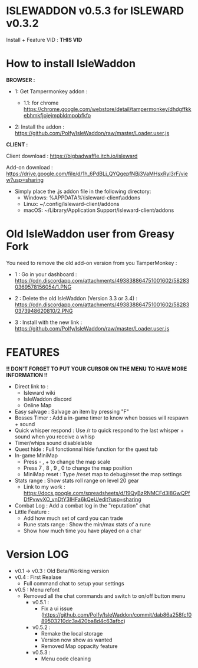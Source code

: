 # ISLEWADDON v0.5.3 for ISLEWARD v0.3.2
Install + Feature VID :  **THIS VID**

# How to install IsleWaddon
  **BROWSER :**

- 1: Get Tampermonkey addon :

  - 1.1: for chrome https://chrome.google.com/webstore/detail/tampermonkey/dhdgffkkebhmkfjojejmpbldmpobfkfo

- 2: Install the addon : https://github.com/Polfy/IsleWaddon/raw/master/Loader.user.js

 
 **CLIENT :**
  
Client download : https://bigbadwaffle.itch.io/isleward

Add-on download : https://drive.google.com/file/d/1h_6PdBLj_QYQgepfNBj3VaMHsxRyl3rF/view?usp=sharing

* Simply place the .js addon file in the following directory:
    * Windows: %APPDATA%\isleward-client\addons
    * Linux: ~/.config/isleward-client/addons
    * macOS: ~/Library/Application Support/isleward-client/addons

# Old IsleWaddon user from Greasy Fork

You need to remove the old add-on version from you TamperMonkey :

- 1 : Go in your dashboard : https://cdn.discordapp.com/attachments/493838864751001602/582830369578156054/1.PNG

- 2 : Delete the old IsleWaddon (Version 3.3 or 3.4) : https://cdn.discordapp.com/attachments/493838864751001602/582830373948620810/2.PNG

- 3 : Install with the new link : https://github.com/Polfy/IsleWaddon/raw/master/Loader.user.js

# FEATURES

**!! DON'T FORGET TO PUT YOUR CURSOR ON THE MENU TO HAVE MORE INFORMATION !!**

- Direct link to :
  - Isleward wiki
  - IsleWaddon discord
  - Online Map
- Easy salvage : Salvage an item by pressing "F"
- Bosses Timer : Add a in-game timer to know when bosses will respawn + sound
- Quick whisper respond : Use /r to quick respond to the last whisper + sound when you receive a whisp
- Timer/whips sound disablelable
- Quest hide : Full fonctionnal hide function for the quest tab
- In-game MiniMap
  - Press - , + to change the map scale
  - Press 7 , 8 , 9 , 0 to change the map position
  - MiniMap reset : Type /reset map to debug/reset the map settings
- Stats range : Show stats roll range on level 20 gear
  - Link to my work : https://docs.google.com/spreadsheets/d/19QyBzRNMCFd3l8GwQPfDfPvwvXO_vnDtY3IHFa6kQeU/edit?usp=sharing
- Combat Log : Add a combat log in the "reputation" chat
- Little Feature :
  - Add how much set of card you can trade
  - Rune stats range : Show the min/max stats of a rune
  - Show how much time you have played on a char

# Version LOG

- v0.1 -> v0.3 : Old Beta/Working version
- v0.4 : First Realase
  - Full command chat to setup your settings
- v0.5 : Menu refont
  - Removed all the chat commands and switch to on/off button menu
    - v0.5.1 : 
      - Fix a ui issue (https://github.com/Polfy/IsleWaddon/commit/dab86a258fcf089503210dc3a420ba8d4c63afbc)
    - v0.5.2 :
      - Remake the local storage
      - Version now show as wanted
      - Removed Map oppacity feature
    - v0.5.3 :
      - Menu code cleaning
